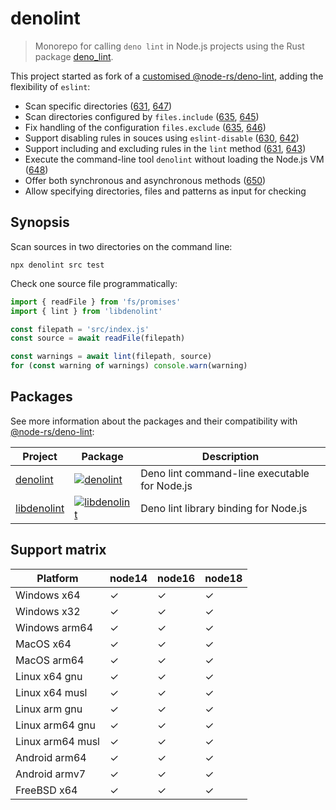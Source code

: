 # denolint

> Monorepo for calling `deno lint` in Node.js projects using the Rust package [deno_lint].

This project started as fork of a [customised @node-rs/deno-lint], adding the flexibility of `eslint`:

* Scan specific directories ([631], [647])
* Scan directories configured by `files.include` ([635], [645])
* Fix handling of the configuration `files.exclude` ([635], [646])
* Support disabling rules in souces using `eslint-disable` ([630], [642])
* Support including and excluding rules in the `lint` method ([631], [643])
* Execute the command-line tool `denolint` without loading the Node.js VM ([648])
* Offer both synchronous and asynchronous methods ([650])
* Allow specifying directories, files and patterns as input for checking

## Synopsis

Scan sources in two directories on the command line:

    npx denolint src test

Check one source file programmatically:

```js
import { readFile } from 'fs/promises'
import { lint } from 'libdenolint'

const filepath = 'src/index.js'
const source = await readFile(filepath)

const warnings = await lint(filepath, source)
for (const warning of warnings) console.warn(warning)
```

## Packages

See more information about the packages and their compatibility with [@node-rs/deno-lint]:

| Project       | Package                                                             | Description                                   |
| ------------- | ------------------------------------------------------------------- | --------------------------------------------- |
| [denolint]    | [![denolint](https://img.shields.io/npm/v/denolint.svg)][cmd]       | Deno lint command-line executable for Node.js |
| [libdenolint] | [![libdenolint](https://img.shields.io/npm/v/libdenolint.svg)][lib] | Deno lint library binding for Node.js         |

## Support matrix

| Platform         | node14 | node16 | node18 |
| ---------------- | ------ | ------ | ------ |
| Windows x64      | ✓      | ✓      | ✓      |
| Windows x32      | ✓      | ✓      | ✓      |
| Windows arm64    | ✓      | ✓      | ✓      |
| MacOS x64        | ✓      | ✓      | ✓      |
| MacOS arm64      | ✓      | ✓      | ✓      |
| Linux x64 gnu    | ✓      | ✓      | ✓      |
| Linux x64 musl   | ✓      | ✓      | ✓      |
| Linux arm gnu    | ✓      | ✓      | ✓      |
| Linux arm64 gnu  | ✓      | ✓      | ✓      |
| Linux arm64 musl | ✓      | ✓      | ✓      |
| Android arm64    | ✓      | ✓      | ✓      |
| Android armv7    | ✓      | ✓      | ✓      |
| FreeBSD x64      | ✓      | ✓      | ✓      |

[deno_lint]: https://github.com/denoland/deno_lint
[customised @node-rs/deno-lint]: https://github.com/prantlf/node-rs/commits/combined
[@node-rs/deno-lint]: https://github.com/napi-rs/node-rs/tree/main/packages/deno-lint#readme
[denolint]: https://github.com/prantlf/denolint/tree/master/packages/denolint#readme
[cmd]: https://www.npmjs.com/package/denolint
[libdenolint]: https://github.com/prantlf/denolint/tree/master/packages/libdenolint#readme
[lib]: https://www.npmjs.com/package/libdenolint
[630]: https://github.com/napi-rs/node-rs/issues/630
[631]: https://github.com/napi-rs/node-rs/issues/631
[635]: https://github.com/napi-rs/node-rs/issues/635
[642]: https://github.com/napi-rs/node-rs/pull/642
[643]: https://github.com/napi-rs/node-rs/pull/643
[645]: https://github.com/napi-rs/node-rs/pull/645
[646]: https://github.com/napi-rs/node-rs/pull/646
[647]: https://github.com/napi-rs/node-rs/pull/647
[648]: https://github.com/napi-rs/node-rs/issues/648
[650]: https://github.com/napi-rs/node-rs/issues/650
